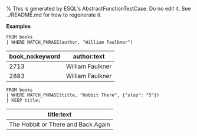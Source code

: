 % This is generated by ESQL's AbstractFunctionTestCase. Do no edit it. See
../README.md for how to regenerate it.

**Examples**

```esql
FROM books
| WHERE MATCH_PHRASE(author, "William Faulkner")
```

| book_no:keyword | author:text      |
|-----------------|------------------|
| 2713            | William Faulkner |
| 2883            | William Faulkner |

```esql
FROM books
| WHERE MATCH_PHRASE(title, "Hobbit There", {"slop": "5"})
| KEEP title;
```

| title:text                         |
|------------------------------------|
| The Hobbit or There and Back Again |


